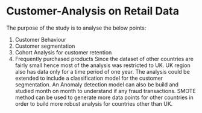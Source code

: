 # Customer-Analysis on Retail Data 
The purpose of the study is to analyse the below points:
1. Customer Behaviour
2. Customer segmentation
3. Cohort Analysis for customer retention
4. Frequently purchased products
Since the dataset of other countries are fairly small hence most of the analysis was restricted to  UK. 
UK region also has data only for a time period of one year. 
The analysis could be extended to include a classification model for the customer segmentation.
An Anomaly detection model can also be build and studied month on month to understand if any fraud transactions.
SMOTE method can be used to generate more data points for other countries in order to build more robust analysis for countries other than UK.

